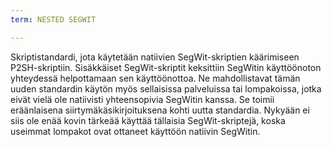 ```yaml
---
term: NESTED SEGWIT

---
```

Skriptistandardi, jota käytetään natiivien SegWit-skriptien käärimiseen P2SH-skriptiin. Sisäkkäiset SegWit-skriptit keksittiin SegWitin käyttöönoton yhteydessä helpottamaan sen käyttöönottoa. Ne mahdollistavat tämän uuden standardin käytön myös sellaisissa palveluissa tai lompakoissa, jotka eivät vielä ole natiivisti yhteensopivia SegWitin kanssa. Se toimii eräänlaisena siirtymäkäsikirjoituksena kohti uutta standardia. Nykyään ei siis ole enää kovin tärkeää käyttää tällaisia SegWit-skriptejä, koska useimmat lompakot ovat ottaneet käyttöön natiivin SegWitin.